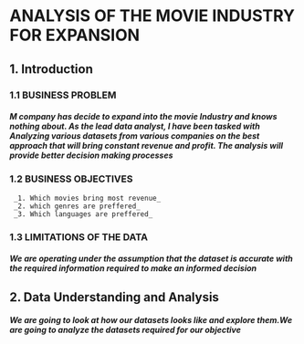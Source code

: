 # ANALYSIS OF THE MOVIE INDUSTRY FOR EXPANSION
## 1. Introduction
### 1.1 BUSINESS PROBLEM
##### M company has decide to expand into the movie Industry and knows nothing about. As the lead data analyst, I have been tasked with Analyzing various datasets from various companies on the best approach that will bring constant revenue and profit. The analysis will provide better decision making processes
### 1.2 BUSINESS OBJECTIVES
     _1. Which movies bring most revenue_
     _2. which genres are preffered_
     _3. Which languages are preffered_
### 1.3 LIMITATIONS OF THE DATA
##### We are operating under the assumption that the dataset is accurate with the required information required to make an informed decision
## 2. Data Understanding and Analysis
##### We are going to look at how our datasets looks like and explore them.We are going to analyze the datasets required for our objective
